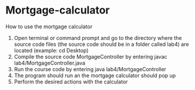 # Mortgage-calculator
How to use the mortgage calculator
1. Open terminal or command prompt and go to the directory where the source code files (the source code should be in a folder called lab4) are located (example: cd Desktop)
2. Compile the source code MortgageController by entering javac lab4/MortgageController.java
3. Run the course code by entering java lab4/MortgageController 
4. The program should run an the mortgage calculator should pop up 
5. Perform the desired actions with the calculator
